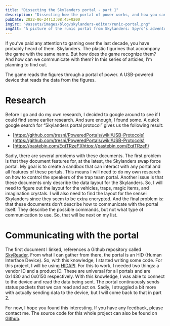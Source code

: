 ```yaml
---
title: "Dissecting the Skylanders portal - part 1"
description: "Dissecting how the portal of power works, and how you can play with it too."
pubDate: 2022-06-24T13:08:45+0200
imgSrc: "@assets/images/blog/skylanders-editor/runic-portal.png"
imgAlt: "A picture of the runic portal from Skylanders: Spyro's adventure"
---
```

If you’ve paid any attention to gaming over the last decade, you have probably heard of them. Skylanders. The plastic figurines that accompany the game with the same name. But how does the game recognize them? And how can we communicate with them? In this series of articles, I’m planning to find out.

The game reads the figures through a portal of power. A USB-powered device that reads the data from the figures.

# Research
Before I go and do my own research, I decided to google around to see if I could find some earlier research. And sure enough, I found some. A quick google search for “Skylanders portal protocol” gives us the following result:
- [https://github.com/tresni/PoweredPortals/wiki/USB-Protocols](https://github.com/tresni/PoweredPortals/wiki/USB-Protocols)
- [https://pastebin.com/EqtTRzeF](https://pastebin.com/EqtTRzeF)

Sadly, there are several problems with these documents. The first problem is that they document features for, at the latest, the Skylanders swap force portal. My goal is to create a sandbox that can interact with any portal and all features of these portals. This means I will need to do my own research on how to control the speakers of the trap team portal. Another issue is that these documents only describe the data layout for the Skylanders. So, I will need to figure out the layout for the vehicles, traps, magic items, and imagination crystals. I will also need to find the layout for the sensei Skylanders since they seem to be extra encrypted. And the final problem is: that these documents don’t describe how to communicate with the portal itself. They describe the possible commands, but not what type of communication to use. So, that will be next on my list.

# Communicating with the portal
The first document I linked, references a Github repository called [SkyReader](https://github.com/silicontrip/SkyReader). From what I can gather from there, the portal is an HID (Human Interface Device). So, with this knowledge, I started writing some code. For this project, I will be using [HIDAPI](https://github.com/libusb/hidapi). For this to work, I needed two things: a vendor ID and a product ID. These are universal for all portals and are 0x1430 and 0x0150 respectively. With this knowledge, I was able to connect to the device and read the data being sent. The portal continuously sends status packets that we can read and act on. Sadly, I struggled a bit more with actually sending data to the device, but I will come back to that in part 2.

For now, I hope you found this interesting. If you have any feedback, please contact me. The source code for this whole project can also be found on [Github](https://github.com/mandar1jn/SkylandersEditor).